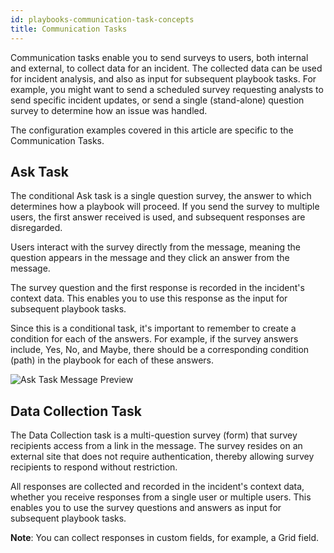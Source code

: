 ```yaml
---
id: playbooks-communication-task-concepts
title: Communication Tasks
---
```

Communication tasks enable you to send surveys to users, both internal and external, to collect data for an incident. The collected data can be used for incident analysis, and also as input for subsequent playbook tasks. For example, you might want to send a scheduled survey requesting analysts to send specific incident updates, or send a single (stand-alone) question survey to determine how an issue was handled.

The configuration examples covered in this article are specific to the Communication Tasks.

## Ask Task

The conditional Ask task is a single question survey, the answer to which determines how a playbook will proceed. If you send the survey to multiple users, the first answer received is used, and subsequent responses are disregarded.

Users interact with the survey directly from the message, meaning the question appears in the message and they click an answer from the message.

The survey question and the first response is recorded in the incident's context data. This enables you to use this response as the input for subsequent playbook tasks.

Since this is a conditional task, it's important to remember to create a condition for each of the answers. For example, if the survey answers include, Yes, No, and Maybe, there should be a corresponding condition (path) in the playbook for each of these answers.

![Ask Task Message Preview](/../doc_imgs/playbooks/Communication-Ask-Task-Message-Preview.png)

## Data Collection Task

The Data Collection task is a multi-question survey (form) that survey recipients access from a link in the message. The survey resides on an external site that does not require authentication, thereby allowing survey recipients to respond without restriction.

All responses are collected and recorded in the incident's context data, whether you receive responses from a single user or multiple users. This enables you to use the survey questions and answers as input for subsequent playbook tasks.

**Note**: You can collect responses in custom fields, for example, a Grid field.



